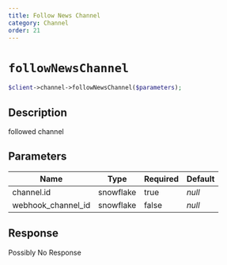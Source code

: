 ```yaml
---
title: Follow News Channel
category: Channel
order: 21
---
```


# `followNewsChannel`

```php
$client->channel->followNewsChannel($parameters);
```

## Description

followed channel

## Parameters


Name | Type | Required | Default
--- | --- | --- | ---
channel.id | snowflake | true | *null*
webhook_channel_id | snowflake | false | *null*

## Response

Possibly No Response

